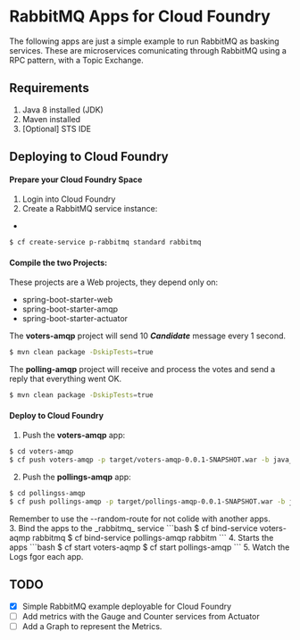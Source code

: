 # RabbitMQ Apps for Cloud Foundry

The following apps are just a simple example to run RabbitMQ as basking services. These are microservices comunicating through RabbitMQ using a RPC pattern, with a Topic Exchange.

## Requirements
1. Java 8 installed (JDK)
2. Maven installed
3. [Optional] STS IDE

## Deploying to Cloud Foundry

#### Prepare your Cloud Foundry Space
1. Login into Cloud Foundry
2. Create a RabbitMQ service instance:
+
```bash
$ cf create-service p-rabbitmq standard rabbitmq
```

#### Compile the two Projects:

These projects are a Web projects, they depend only on:
- spring-boot-starter-web
- spring-boot-starter-amqp
- spring-boot-starter-actuator

The **voters-amqp** project will send 10 **_Candidate_** message every 1 second.
```bash
$ mvn clean package -DskipTests=true
```

The **polling-amqp** project will receive and process the votes and send a reply that everything went OK.
```bash
$ mvn clean package -DskipTests=true
```

#### Deploy to Cloud Foundry

1. Push the **voters-amqp** app:
```bash
$ cd voters-amqp
$ cf push voters-amqp -p target/voters-amqp-0.0.1-SNAPSHOT.war -b java_buildpack --no-start -m 512M
```

2. Push the **pollings-amqp** app:
```bash
$ cd pollingss-amqp
$ cf push pollings-amqp -p target/pollings-amqp-0.0.1-SNAPSHOT.war -b java_buildpack --no-start -m 512M
```
<aside class="notice">
Remember to use the --random-route for not colide with another apps.
</aside>
3. Bind the apps to the _rabbitmq_ service
```bash
$ cf bind-service voters-aqmp rabbitmq
$ cf bind-service pollings-amqp rabbitm
```
4. Starts the apps
```bash
$ cf start voters-aqmp
$ cf start pollings-amqp
```
5. Watch the Logs fgor each app.

## TODO

- [X] Simple RabbitMQ example deployable for Cloud Foundry
- [ ] Add metrics with the Gauge and Counter services from Actuator
- [ ] Add a Graph to represent the Metrics.
